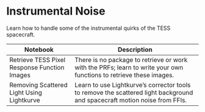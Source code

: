 # Instrumental Noise
Learn how to handle some of the instrumental quirks of the TESS spacecraft.

| Notebook                                     | Description                                                                                                               |
|----------------------------------------------|---------------------------------------------------------------------------------------------------------------------------|
| Retrieve TESS Pixel Response Function Images | There is no package to retrieve or work with the PRFs; learn to write your own functions to retrieve these images.        |
| Removing Scattered Light Using Lightkurve    | Learn to use Lightkurve’s corrector tools to remove the scattered light background and spacecraft motion noise from FFIs. |